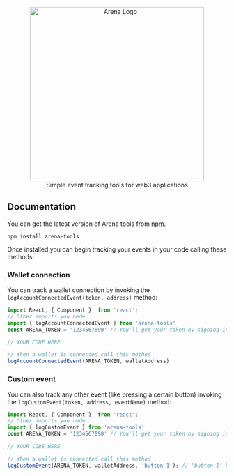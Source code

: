 <p align="center">
  <a href="https://www.getarena.xyz/" target="_blank">
    <img src="https://uploads-ssl.webflow.com/62ceb6b9a47f6225fcb1e08e/62e86d9d54b300192a31fb76_200%20%20(2048%20%C3%97%20500%20px).png" alt="Arena Logo" style="width:400px"><br/>
  </a>
    Simple event tracking tools for web3 applications
</p>

## Documentation

You can get the latest version of Arena tools from [npm](https://www.npmjs.com/package/arena-tools).

```
npm install arena-tools
```

Once installed you can begin tracking your events in your code calling these methods:

### Wallet connection

You can track a wallet connection by invoking the `logAccountConnectedEvent(token, address)` method:

```javascript
import React, { Component }  from 'react';
// Other imports you nede
import { logAccountConnectedEvent } from 'arena-tools'
const ARENA_TOKEN = '1234567890' // You'll get your token by signing in our website

// YOUR CODE HERE

// When a wallet is connected call this method
logAccountConnectedEvent(ARENA_TOKEN, walletAddress)

```
### Custom event

You can also track any other event (like pressing a certain button) invoking the `logCustomEvent(token, address, eventName)` method:

```javascript
import React, { Component }  from 'react';
// Other imports you nede
import { logCustomEvent } from 'arena-tools'
const ARENA_TOKEN = '1234567890' // You'll get your token by signing in our website

// YOUR CODE HERE

// When a wallet is connected call this method
logCustomEvent(ARENA_TOKEN, walletAddress, 'button 1'); // 'button 1' being an example of event name 

```
